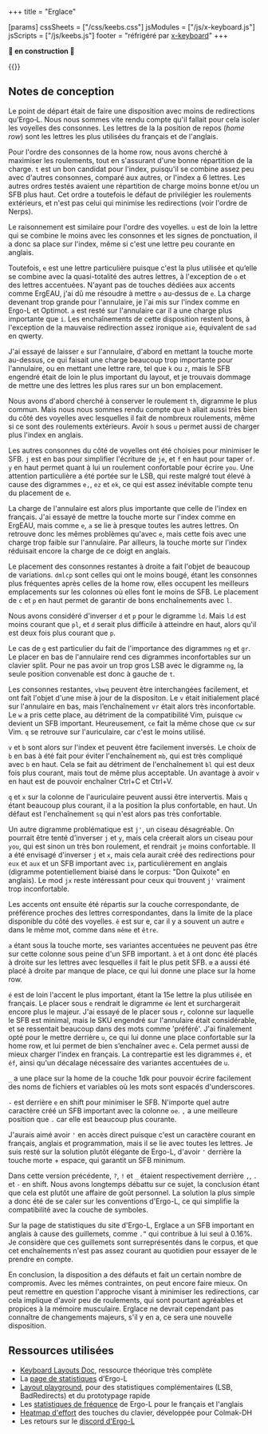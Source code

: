 +++
title = "Erglace"

[params]
cssSheets = ["/css/keebs.css"]
jsModules = ["/js/x-keyboard.js"]
jsScripts = ["/js/keebs.js"]
footer = "réfrigéré par [x-keyboard](https://onedeadkey.github.io/x-keyboard)"
+++

**🚧 en construction 🚧**


{{<x-keyboard name="Erglace"
              data="erglace" class="odk"
              href="https://github.com/Lysquid/Erglace">}}


## Notes de conception

Le point de départ était de faire une disposition avec moins de redirections
qu’Ergo‑L. Nous nous sommes vite rendu compte qu'il fallait pour cela isoler les
voyelles des consonnes. Les lettres de la la position de repos (*home row*) sont les lettres les plus
utilisées du français et de l'anglais.

<!-- - Les voyelles sont à gauche car ErgEAU tire profit des touches disponibles tout à droite pour rajouter des consonnes rares. Par ailleurs, c'est aussi le choix de Bépo et Optimot, ce qui permet des transitions plus faciles. -->

Pour l'ordre des consonnes de la home row, nous avons cherché à maximiser les
roulements, tout en s'assurant d'une bonne répartition de la charge. `t` est un
bon candidat pour l'index, puisqu'il se combine assez peu avec d'autres
consonnes, comparé aux autres, or l'index a 6 lettres. Les autres ordres testés
avaient une répartition de charge moins bonne et/ou un SFB plus haut. Cet ordre
a toutefois le défaut de privilégier les roulements extérieurs, et n'est pas celui qui
minimise les redirections (voir l'ordre de Nerps).

Le raisonnement est similaire pour l'ordre des voyelles. `u` est de loin la
lettre qui se combine le moins avec les consonnes et les signes de ponctuation,
il a donc sa place sur l'index, même si c'est une lettre peu courante en
anglais.
<!-- Le roulement `eau`, courant en français, a donné l'ordre de voyelles de ErgEAU. -->

Toutefois, `e` est une lettre particulière puisque c'est la plus utilisée et
qu’elle se combine avec la quasi-totalité des autres lettres, à l'exception de `o`
et des lettres accentuées. N'ayant pas de touches dédiées aux accents comme
ErgEAU, j'ai dû me résoudre à mettre `o` au-dessus de `e`. La charge devenant
trop grande pour l'annulaire, je l'ai mis sur l'index comme en Ergo-L et
Optimot. `a` est resté sur l'annulaire car il a une charge plus importante que
`i`. Les enchaînements de cette disposition restent bons, à l'exception de la mauvaise redirection assez ironique `aie`, équivalent de `sad` en qwerty.

J'ai essayé de laisser `e` sur l'annulaire, d'abord en mettant la touche morte
au-dessus, ce qui faisait une charge beaucoup trop importante pour l'annulaire,
ou en mettant une lettre rare, tel que `k` ou `z`, mais le SFB engendré était de
loin le plus important du layout, et je trouvais dommage de mettre une des
lettres les plus rares sur un bon emplacement.

Nous avons d'abord cherché à conserver le roulement `th`, digramme le plus
commun. Mais nous nous sommes rendu compte que `h` allait aussi très bien du
côté des voyelles avec lesquelles il fait de nombreux roulements, même si ce
sont des roulements extérieurs. Avoir `h` sous `u` permet aussi de charger plus l'index en
anglais.

Les autres consonnes du côté de voyelles ont été choisies pour minimiser le SFB.
`j` est en bas pour simplifier l'écriture de `je`, et `f` en haut pour taper
`of`. `y` en haut permet quant à lui un roulement confortable pour écrire `you`.
Une attention particulière a été portée sur le LSB, qui reste malgré tout élevé
à cause des digrammes `e,`, `ez` et `ek`, ce qui est assez inévitable compte
tenu du placement de `e`.

La charge de l'annulaire est alors plus importante que celle de l'index en
français. J'ai essayé de mettre la touche morte sur l'index comme en ErgEAU,
mais comme `e`, `a` se lie à presque toutes les autres lettres. On retrouve donc
les mêmes problèmes qu'avec `e`, mais cette fois avec une charge trop faible sur
l'annulaire. Par ailleurs, la touche morte sur l'index réduisait encore la
charge de ce doigt en anglais.

Le placement des consonnes restantes à droite a fait l'objet de beaucoup de
variations. `dmlcp` sont celles qui ont le moins bougé, étant les consonnes plus
fréquentes après celles de la home row, elles occupent les meilleurs emplacements
sur les colonnes où elles font le moins de SFB. Le placement de `c` et `p` en
haut permet de garantir de bons enchaînements avec `l`.

Nous avons considéré d'inverser `d` et `p` pour le digramme `ld`. Mais `ld` est
moins courant que `pl`, et `d` serait plus difficile à atteindre en haut, alors
qu'il est deux fois plus courant que `p`.

Le cas de `g` est particulier du fait de l'importance des digrammes `ng` et
`gr`. Le placer en bas de l'annulaire rend ces digrammes inconfortables sur un
clavier split. Pour ne pas avoir un trop gros LSB avec le digramme `ng`, la
seule position convenable est donc à gauche de `t`.

Les consonnes restantes, `vbwq` peuvent être interchangées facilement, et ont
fait l'objet d'une mise à jour de la dispositon. Le `v` était initialement placé
sur l'annulaire en bas, mais l’enchaînement `vr` était alors très inconfortable.
Le `w` a pris cette place, au détriment de la compatibilité Vim, puisque `cw`
devient un SFB important. Heureusement, `ce` fait la même chose que `cw` sur
Vim. `q` se retrouve sur l'auriculaire, car c'est le moins utilisé.

`v` et `b` sont alors sur l'index et peuvent être facilement inversés. Le choix
de `b` en bas à été fait pour éviter l'enchaînement `mb`, qui est très compliqué
avec `b` en haut. Cela se fait au détriment de l'enchaînement `bl` qui est deux
fois plus courant, mais tout de même plus acceptable. Un avantage à avoir `v` en
haut est de pouvoir enchaîner Ctrl+C et Ctrl+V.

`q` et `x` sur la colonne de l'auriculaire peuvent aussi être intervertis. Mais
`q` étant beaucoup plus courant, il a la position la plus confortable, en haut.
Un défaut est l'enchaînement `sq` qui n'est alors pas très confortable.

Un autre digramme problématique est `j'`, un ciseau désagréable. On pourrait
être tenté d'inverser `j` et `y`, mais cela créerait alors un ciseau pour `you`,
qui est sinon un très bon roulement, et rendrait `je` moins confortable. Il a été
envisagé d'inverser `j` et `x`, mais cela aurait créé des redirections pour
`eux` et `aux` et un SFB important avec `ix`, particulièrement en anglais
(digramme potentiellement biaisé dans le corpus: "Don Quixote" en anglais). Le
mod `jx` reste intéressant pour ceux qui trouvent `j'` vraiment trop
inconfortable.

Les accents ont ensuite été répartis sur la couche correspondante, de préférence
proches des lettres correspondantes, dans la limite de la place disponible du
côté des voyelles. `ê` est sur e, car il y a souvent un autre `e` dans le même
mot, comme dans `même` et `être`.

`a` étant sous la touche morte, ses variantes accentuées ne peuvent pas être sur
cette colonne sous peine d'un SFB important. `à` et `â` ont donc été placés à
droite sur les lettres avec lesquelles il fait le plus petit SFB. `œ` a aussi
été placé à droite par manque de place, ce qui lui donne une place sur la home
row.

`é` est de loin l'accent le plus important, étant la 15e lettre la plus
utilisée en français. Le placer sous `e` rendrait le digramme `ée` lent et
surchargerait encore plus le majeur. J'ai essayé de le placer sous `r`, colonne
sur laquelle le SFB est minimal, mais le SKU engendré sur l'annulaire était
considérable, et se ressentait beaucoup dans des mots comme 'préféré'. J'ai
finalement opté pour le mettre derrière `u`, ce qui lui donne une place
confortable sur la home row, et lui permet de bien s’enchaîner avec `e`. Cela permet aussi
de mieux charger l'index en français. La contrepartie est les digrammes `é,` et
`éf`, ainsi qu'un décalage nécessaire des variantes accentuées de `u`.

`_` a une place sur la home de la couche 1dk pour pouvoir écrire facilement des
noms de fichiers et variables où les mots sont espacés d'underscores.

`-` est derrière `e` en shift pour minimiser le SFB. N'importe quel autre
caractère créé un SFB important avec la colonne `oe`. `,` a une meilleure
position que `.` car elle est beaucoup plus courante.

J'aurais aimé avoir `'` en accès direct puisque c'est un caractère courant en
français, anglais et programmation, mais il se lie avec toutes les lettres. Je
suis resté sur la solution plutôt élégante de Ergo-L, d'avoir `'` derrière la
touche morte + espace, qui garantit un SFB minimum.

<!-- Historiquement, Erglace avait sa propre couche de symboles, héritée de ma couche personelle, toujours disponible sur mon [firmware QMK](https://github.com/Lysquid/qmk_keymap). Mais Erglace étant développé au sein de la communauté Ergo-L, il nous est apparu plus pertinent de reprendre celle d'Ergo-L. Cela permet de simplifier la maintenance et de rendre plus claire la différence entre Ergo-L et Erglace. -->

Dans cette version précédente, `?`, `!` et `_` étaient respectivement derrière
`,`, `.` et `-` en shift. Nous avons longtemps débattu sur ce sujet, la
conclusion étant que cela est plutôt une affaire de goût personnel. La solution
la plus simple a donc été de se caler sur les conventions d'Ergo-L, ce qui
simplifie la compatibilité avec la couche de symboles.

Sur la page de statistiques du site d'Ergo-L, Erglace a un SFB important en
anglais à cause des guillemets, comme `.”` qui contribue à lui seul à 0.16%. Je
considère que ces guillemets sont surreprésentés dans le corpus, et que cet
enchaînements n'est pas assez courant au quotidien pour essayer de le prendre en
compte.

En conclusion, la disposition a des défauts et fait un certain nombre de
compromis. Avec les mêmes contraintes, on peut encore faire mieux. On peut
remettre en question l'approche visant à minimiser les redirections, car cela
implique d'avoir peu de roulements, qui sont pourtant agréables et propices à la
mémoire musculaire. Erglace ne devrait cependant pas connaître de changements
majeurs, s'il y en a, ce sera une nouvelle disposition.


## Ressources utilisées

- [Keyboard Layouts Doc](https://bit.ly/keyboard-layouts-doc), ressource théorique très complète
- La [page de statistiques](https://lysquid.github.io/Erglace/stats) d'Ergo-L
- [Layout playground](https://o-x-e-y.github.io/layouts/playground/), pour des statistiques complémentaires (LSB, BadRedirects) et du prototypage rapide
- Les [statistiques de fréquence](https://github.com/Nuclear-Squid/ergol/tree/master/data/corpus) de Ergo-L pour le français et l'anglais
- [Heatmap d'effort](https://colemakmods.github.io/mod-dh/model.html) des touches du clavier, développée pour Colmak-DH
- Les retours sur le [discord d'Ergo-L](https://discord.gg/RH34GjQEgC)
